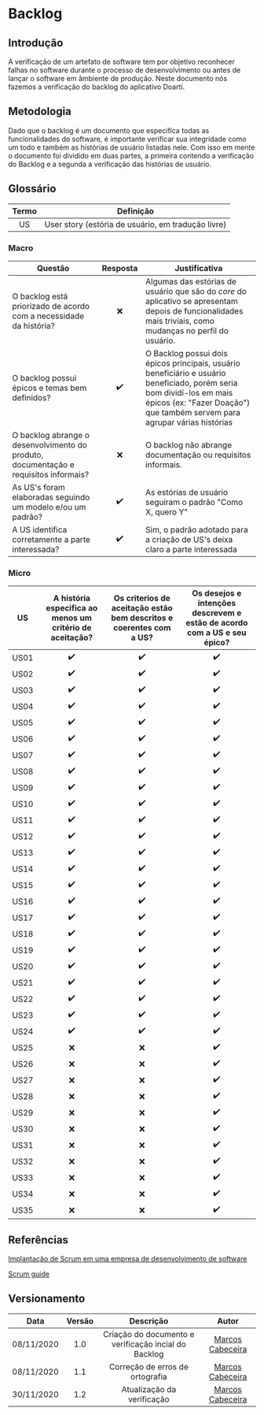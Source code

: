 # Backlog

## Introdução

A verificação de um artefato de software tem por objetivo reconhecer falhas no software durante o processo de desenvolvimento ou antes de lançar o software em âmbiente de produção. Neste documento nós fazemos a verificação do backlog do aplicativo Doarti.

## Metodologia

Dado que o backlog é um documento que especifíca todas as funcionalidades do software, é importante verificar sua integridade como um todo e também as histórias de usuário listadas nele. Com isso em mente o documento foi dividido em duas partes, a primeira contendo a verificação do Backlog e a segunda a verificação das histórias de usuário.

## Glossário

| Termo |                     Definição                      |
| :---: | :------------------------------------------------: |
|  US   | User story (estória de usuário, em tradução livre) |

### Macro

| Questão                                                                              |      Resposta      | Justificativa                                                                                                                                                                                       |
| ------------------------------------------------------------------------------------ | :----------------: | --------------------------------------------------------------------------------------------------------------------------------------------------------------------------------------------------- |
| O backlog está priorizado de acordo com a necessidade da história?                   |        :x:         | Algumas das estórias de usuário que são do _core_ do aplicativo se apresentam depois de funcionalidades mais triviais, como mudanças no perfil do usuário.                                          |
| O backlog possui épicos e temas bem definidos?                                       | :heavy_check_mark: | O Backlog possui dois épicos principais, usuário beneficiário e usuário beneficiado, porém seria bom dividí-los em mais épicos (ex: "Fazer Doação") que também servem para agrupar várias histórias |
| O backlog abrange o desenvolvimento do produto, documentação e requisitos informais? |        :x:         | O backlog não abrange documentação ou requisitos informais.                                                                                                                                         |
| As US's foram elaboradas seguindo um modelo e/ou um padrão?                          | :heavy_check_mark: | As estórias de usuário seguiram o padrão "Como X, quero Y"                                                                                                                                          |
| A US identifica corretamente a parte interessada?                                    | :heavy_check_mark: | Sim, o padrão adotado para a criação de US's deixa claro a parte interessada                                                                                                                        |

### Micro

|  US  | A história especifica ao menos um critério de aceitação? | Os criterios de aceitação estão bem descritos e coerentes com a US? | Os desejos e intenções descrevem e estão de acordo com a US e seu épico? |
| :--: | :------------------------------------------------------: | :-----------------------------------------------------------------: | :----------------------------------------------------------------------: |
| US01 |                    :heavy_check_mark:                    |                         :heavy_check_mark:                          |                            :heavy_check_mark:                            |
| US02 |                    :heavy_check_mark:                    |                         :heavy_check_mark:                          |                            :heavy_check_mark:                            |
| US03 |                    :heavy_check_mark:                    |                         :heavy_check_mark:                          |                            :heavy_check_mark:                            |
| US04 |                    :heavy_check_mark:                    |                         :heavy_check_mark:                          |                            :heavy_check_mark:                            |
| US05 |                    :heavy_check_mark:                    |                         :heavy_check_mark:                          |                            :heavy_check_mark:                            |
| US06 |                    :heavy_check_mark:                    |                         :heavy_check_mark:                          |                            :heavy_check_mark:                            |
| US07 |                    :heavy_check_mark:                    |                         :heavy_check_mark:                          |                            :heavy_check_mark:                            |
| US08 |                    :heavy_check_mark:                    |                         :heavy_check_mark:                          |                            :heavy_check_mark:                            |
| US09 |                    :heavy_check_mark:                    |                         :heavy_check_mark:                          |                            :heavy_check_mark:                            |
| US10 |                    :heavy_check_mark:                    |                         :heavy_check_mark:                          |                            :heavy_check_mark:                            |
| US11 |                    :heavy_check_mark:                    |                         :heavy_check_mark:                          |                            :heavy_check_mark:                            |
| US12 |                    :heavy_check_mark:                    |                         :heavy_check_mark:                          |                            :heavy_check_mark:                            |
| US13 |                    :heavy_check_mark:                    |                         :heavy_check_mark:                          |                            :heavy_check_mark:                            |
| US14 |                    :heavy_check_mark:                    |                         :heavy_check_mark:                          |                            :heavy_check_mark:                            |
| US15 |                    :heavy_check_mark:                    |                         :heavy_check_mark:                          |                            :heavy_check_mark:                            |
| US16 |                    :heavy_check_mark:                    |                         :heavy_check_mark:                          |                            :heavy_check_mark:                            |
| US17 |                    :heavy_check_mark:                    |                         :heavy_check_mark:                          |                            :heavy_check_mark:                            |
| US18 |                    :heavy_check_mark:                    |                         :heavy_check_mark:                          |                            :heavy_check_mark:                            |
| US19 |                    :heavy_check_mark:                    |                         :heavy_check_mark:                          |                            :heavy_check_mark:                            |
| US20 |                    :heavy_check_mark:                    |                         :heavy_check_mark:                          |                            :heavy_check_mark:                            |
| US21 |                    :heavy_check_mark:                    |                         :heavy_check_mark:                          |                            :heavy_check_mark:                            |
| US22 |                    :heavy_check_mark:                    |                         :heavy_check_mark:                          |                            :heavy_check_mark:                            |
| US23 |                    :heavy_check_mark:                    |                         :heavy_check_mark:                          |                            :heavy_check_mark:                            |
| US24 |                    :heavy_check_mark:                    |                         :heavy_check_mark:                          |                            :heavy_check_mark:                            |
| US25 |                           :x:                            |                                 :x:                                 |                            :heavy_check_mark:                            |
| US26 |                           :x:                            |                                 :x:                                 |                            :heavy_check_mark:                            |
| US27 |                           :x:                            |                                 :x:                                 |                            :heavy_check_mark:                            |
| US28 |                           :x:                            |                                 :x:                                 |                            :heavy_check_mark:                            |
| US29 |                           :x:                            |                                 :x:                                 |                            :heavy_check_mark:                            |
| US30 |                           :x:                            |                                 :x:                                 |                            :heavy_check_mark:                            |
| US31 |                           :x:                            |                                 :x:                                 |                            :heavy_check_mark:                            |
| US32 |                           :x:                            |                                 :x:                                 |                            :heavy_check_mark:                            |
| US33 |                           :x:                            |                                 :x:                                 |                            :heavy_check_mark:                            |
| US34 |                           :x:                            |                                 :x:                                 |                            :heavy_check_mark:                            |
| US35 |                           :x:                            |                                 :x:                                 |                            :heavy_check_mark:                            |

## Referências

[Implantação de Scrum em uma empresa de desenvolvimento de software](https://www.univates.br/bdu/bitstream/10737/361/1/RomuloLeidemer.pdf)

[Scrum guide](https://www.scrumguides.org/scrum-guide.html#team-dev)

## Versionamento

|    Data    | Versão |                      Descrição                       |                      Autor                       |
| :--------: | :----: | :--------------------------------------------------: | :----------------------------------------------: |
| 08/11/2020 |  1.0   | Criação do documento e verificação incial do Backlog | [Marcos Cabeceira](https://github.com/Foxtrot40) |
| 08/11/2020 |  1.1   |           Correção de erros de ortografia            | [Marcos Cabeceira](https://github.com/Foxtrot40) |
| 30/11/2020 |  1.2   |              Atualização da verificação              | [Marcos Cabeceira](https://github.com/Foxtrot40) |
